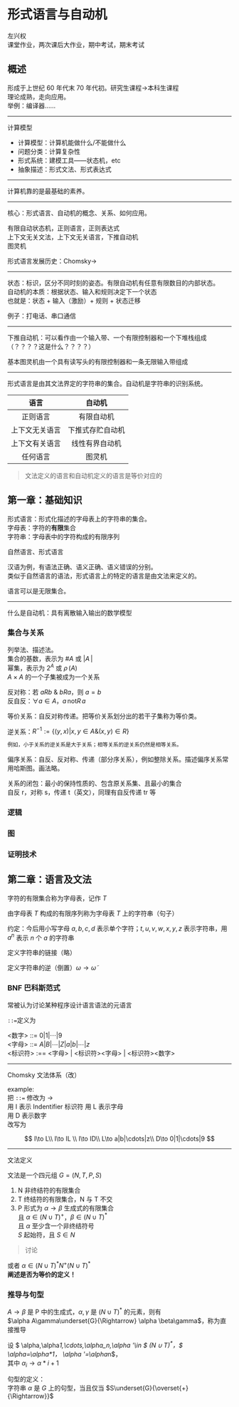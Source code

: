 # 形式语言与自动机

左兴权  
课堂作业，两次课后大作业，期中考试，期末考试

## 概述

形成于上世纪 60 年代末 70 年代初。研究生课程$\to$本科生课程  
理论成熟，走向应用。  
举例：编译器……

---

计算模型

- 计算模型：计算机能做什么/不能做什么
- 问题分类：计算复杂性
- 形式系统：建模工具——状态机，etc
- 抽象描述：形式文法、形式表达式

---

计算机靠的是最基础的素养。

---

核心：形式语言、自动机的概念、关系、如何应用。

有限自动状态机，正则语言，正则表达式  
上下文无关文法，上下文无关语言，下推自动机  
图灵机

形式语言发展历史：Chomsky$\to$

---

状态：标识，区分不同时刻的姿态。有限自动机有任意有限数目的内部状态。  
自动机的本质：根据状态、输入和规则决定下一个状态  
也就是：状态 + 输入（激励）+ 规则 + 状态迁移

例子：打电话、串口通信

---

下推自动机：可以看作由一个输入带、一个有限控制器和一个下堆栈组成（？？？？这是什么？？？？）

基本图灵机由一个具有读写头的有限控制器和一条无限输入带组成

---

形式语言是由其文法界定的字符串的集合。自动机是字符串的识别系统。

|      语言      |      自动机      |
| :------------: | :--------------: |
|    正则语言    |    有限自动机    |
| 上下文无关语言 | 下推式存贮自动机 |
| 上下文有关语言 |  线性有界自动机  |
|    任何语言    |      图灵机      |

> 文法定义的语言和自动机定义的语言是等价对应的

## 第一章：基础知识

形式语言：形式化描述的字母表上的字符串的集合。  
字母表：字符的**有限**集合  
字符串：字母表中的字符构成的有限序列

自然语言、形式语言

汉语为例，有语法正确、语义正确、语义错误的分别。  
类似于自然语言的语法，形式语言上的特定的语言是由文法来定义的。

语言可以是无限集合。

---

什么是自动机：具有离散输入输出的数学模型

### 集合与关系

列举法、描述法。  
集合的基数，表示为 $\#A$ 或 $|A\,|$  
幂集，表示为 $2^A$ 或 $\rho\,(A)$  
$A\times A$ 的一个子集被成为一个关系

反对称：若 $aRb$ & $bRa$，则 $a=b$  
反自反：$\forall a\in A$，$a \,\text{not} R\, a$

等价关系：自反对称传递。把等价关系划分出的若干子集称为等价类。

逆关系：$R^{-1}:=\{(y,x)|x,y \in A \& (x,y)\in R\}$

```md
例如，小于关系的逆关系是大于关系；相等关系的逆关系仍然是相等关系。
```

偏序关系：自反、反对称、传递（部分序关系），例如整除关系。描述偏序关系常用哈斯图。画法略。

关系的闭包：最小的保持性质的、包含原关系集、且最小的集合  
自反 r，对称 s，传递 t（英文），同理有自反传递 tr 等

### 逻辑

### 图

### 证明技术

## 第二章：语言及文法

字符的有限集合称为字母表，记作 $T$

由字母表 $T$ 构成的有限序列称为字母表 $T$ 上的字符串（句子）

约定：今后用小写字母 $a,b,c,d$ 表示单个字符；$t,u,v,w,x,y,z$ 表示字符串，用 $a^n$ 表示 $n$ 个 $a$ 的字符串

定义字符串的链接（略）

定义字符串的逆（倒置）$\omega \to \widetilde{\omega}$

### BNF 巴科斯范式

常被认为讨论某种程序设计语言语法的元语言

`::=`定义为

<数字> ::= $0|1|\cdots|9$  
<字母> ::= $A|B|\cdots|Z|a|b|\cdots|z$  
<标识符> :== <字母> | <标识符><字母> | <标识符><数字>

---

Chomsky 文法体系（改）

example:  
把 `::=` 修改为 $\to$  
用 I 表示 Indentifier 标识符
用 L 表示字母  
用 D 表示数字  
改写为

$$
I\to L\\
I\to IL \\
I\to ID\\
L\to a|b|\cdots|z\\
D\to 0|1|\cdots|9
$$

---

文法定义

文法是一个四元组 $G=(N,T,P,S)$

1. N 非终结符的有限集合
2. T 终结符的有限集合，N 与 T 不交
3. P 形式为 $\alpha\to \beta$ 生成式的有限集合  
   且 $\alpha\in (N\cup T)^+$，$\beta\in (N\cup T)^*$  
   且 $\alpha$ 至少含一个非终结符号  
   $S$ 起始符，且 $S\in N$

> 讨论

或者 $\alpha \in (N\cup T)^* N^+(N\cup T)^*$  
**阐述是否为等价的定义！**

### 推导与句型

$A\to \beta$ 是 P 中的生成式，$\alpha, \gamma$ 是 $(N\cup T)^*$ 的元素，则有  
$\alpha A\gamma\underset{G}{\Rightarrow} \alpha \beta\gamma$，称为直接推导

设 $ \alpha,\alpha*1,\cdots,\alpha_n,\alpha '\in $ $(N\cup T)^{*}$，$ \alpha=\alpha\*1$，$ \alpha '=\alpha*n$，  
其中 $\alpha_i\to\alpha *{i+1}$

句型的定义：  
字符串 $\alpha$ 是 $G$ 上的句型，当且仅当 $S\underset{G}{\overset{+}{\Rightarrow}}$
